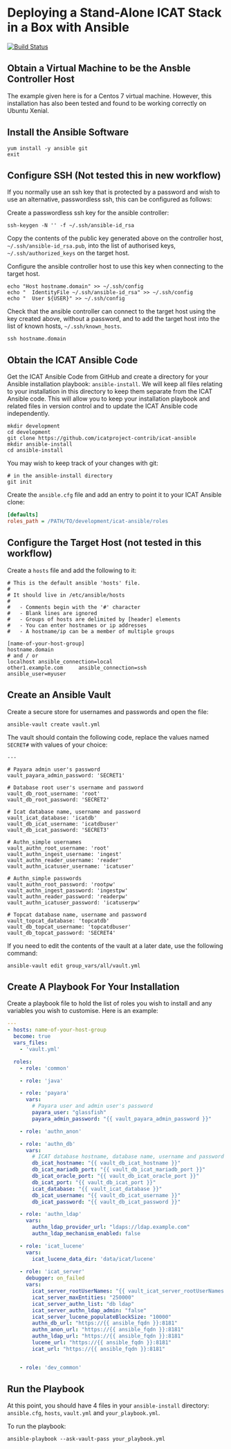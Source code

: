 # Deploying a Stand-Alone ICAT Stack in a Box with Ansible

[![Build Status](https://github.com/icatproject-contrib/icat-ansible/workflows/CI/badge.svg?branch=master)](https://github.com/icatproject-contrib/icat-ansible/actions?query=workflow%3A%22CI%22)

## Obtain a Virtual Machine to be the Ansble Controller Host

The example given here is for a Centos 7 virtual machine. However, this installation has also been tested and found to be working correctly on Ubuntu Xenial.

## Install the Ansible Software

```Shell
yum install -y ansible git
exit
```

## Configure SSH (Not tested this in new workflow)

If you normally use an ssh key that is protected by a password and wish to use an alternative, passwordless ssh, this can be configured as follows:

Create a passwordless ssh key for the ansible controller:

```Shell
ssh-keygen -N '' -f ~/.ssh/ansible-id_rsa
```

Copy the contents of the public key generated above on the controller host, `~/.ssh/ansible-id_rsa.pub`, into the list of authorised keys, `~/.ssh/authorized_keys` on the target host.

Configure the ansible controller host to use this key when connecting to the target host.

```Shell
echo "Host hostname.domain" >> ~/.ssh/config
echo "  IdentityFile ~/.ssh/ansible-id_rsa" >> ~/.ssh/config
echo "  User ${USER}" >> ~/.ssh/config
```

Check that the ansible controller can connect to the target host using the key created above, without a password, and to add the target host into the list of known hosts, `~/.ssh/known_hosts`.

```Shell
ssh hostname.domain
```

## Obtain the ICAT Ansible Code

Get the ICAT Ansible Code from GitHub and create a directory for your Ansible installation playbook: `ansible-install`. We will keep all files relating to your installation in this directory to keep them separate from the ICAT Ansible code. This will allow you to keep your installation playbook and related files in version control and to update the ICAT Ansible code independently.

```Shell
mkdir development
cd development
git clone https://github.com/icatproject-contrib/icat-ansible
mkdir ansible-install
cd ansible-install
```

You may wish to keep track of your changes with git:
```Shell
# in the ansible-install directory
git init
```

Create the `ansible.cfg` file and add an entry to point it to your ICAT Ansible clone:
```INI
[defaults]
roles_path = /PATH/TO/development/icat-ansible/roles
```

## Configure the Target Host (not tested in this workflow)

Create a `hosts` file and add the following to it:

```
# This is the default ansible 'hosts' file.
#
# It should live in /etc/ansible/hosts
#
#   - Comments begin with the '#' character
#   - Blank lines are ignored
#   - Groups of hosts are delimited by [header] elements
#   - You can enter hostnames or ip addresses
#   - A hostname/ip can be a member of multiple groups

[name-of-your-host-group]
hostname.domain
# and / or
localhost ansible_connection=local
other1.example.com     ansible_connection=ssh        ansible_user=myuser
```

## Create an Ansible Vault

Create a secure store for usernames and passwords and open the file:

```Shell
ansible-vault create vault.yml
```

The vault should contain the following code, replace the values named `SECRET#` with values of your choice:

```
---

# Payara admin user's password
vault_payara_admin_password: 'SECRET1'

# Database root user's username and password
vault_db_root_username: 'root'
vault_db_root_password: 'SECRET2'

# Icat database name, username and password
vault_icat_database: 'icatdb'
vault_db_icat_username: 'icatdbuser'
vault_db_icat_password: 'SECRET3'

# Authn_simple usernames
vault_authn_root_username: 'root'
vault_authn_ingest_username: 'ingest'
vault_authn_reader_username: 'reader'
vault_authn_icatuser_username: 'icatuser'

# Authn_simple passwords
vault_authn_root_password: 'rootpw'
vault_authn_ingest_password: 'ingestpw'
vault_authn_reader_password: 'readerpw'
vault_authn_icatuser_password: 'icatuserpw'

# Topcat database name, username and password
vault_topcat_database: 'topcatdb'
vault_db_topcat_username: 'topcatdbuser'
vault_db_topcat_password: 'SECRET4'
```

If you need to edit the contents of the vault at a later date, use the following command:

```Shell
ansible-vault edit group_vars/all/vault.yml
```

## Create A Playbook For Your Installation
Create a playbook file to hold the list of roles you wish to install and any variables you wish to customise. Here is an example:
```YAML
---
- hosts: name-of-your-host-group
  become: true
  vars_files:
    - 'vault.yml'

  roles:
    - role: 'common'

    - role: 'java'

    - role: 'payara'
      vars:
        # Payara user and admin user's password
        payara_user: "glassfish"
        payara_admin_password: "{{ vault_payara_admin_password }}"

    - role: 'authn_anon'

    - role: 'authn_db'
      vars:
        # ICAT database hostname, database name, username and password
        db_icat_hostname: "{{ vault_db_icat_hostname }}"
        db_icat_mariadb_port: "{{ vault_db_icat_mariadb_port }}"
        db_icat_oracle_port: "{{ vault_db_icat_oracle_port }}"
        db_icat_port: "{{ vault_db_icat_port }}"
        icat_database: "{{ vault_icat_database }}"
        db_icat_username: "{{ vault_db_icat_username }}"
        db_icat_password: "{{ vault_db_icat_password }}"

    - role: 'authn_ldap'
      vars:
        authn_ldap_provider_url: "ldaps://ldap.example.com"
        authn_ldap_mechanism_enabled: false

    - role: 'icat_lucene'
      vars:
        icat_lucene_data_dir: 'data/icat/lucene'
    
    - role: 'icat_server'
      debugger: on_failed
      vars:
        icat_server_rootUserNames: "{{ vault_icat_server_rootUserNames }}"
        icat_server_maxEntities: "250000"
        icat_server_authn_list: "db ldap"
        icat_server_authn_ldap_admin: "false"
        icat_server_lucene_populateBlockSize: "10000"
        authn_db_url: "https://{{ ansible_fqdn }}:8181"
        authn_anon_url: "https://{{ ansible_fqdn }}:8181"
        authn_ldap_url: "https://{{ ansible_fqdn }}:8181"
        lucene_url: "https://{{ ansible_fqdn }}:8181"
        icat_url: "https://{{ ansible_fqdn }}:8181"


    - role: 'dev_common'
```

## Run the Playbook
At this point, you should have 4 files in your `ansible-install` directory: `ansible.cfg`, `hosts`, `vault.yml` and `your_playbook.yml`.

To run the playbook:

```Shell
ansible-playbook --ask-vault-pass your_playbook.yml
```
